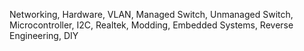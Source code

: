 Networking, Hardware, VLAN, Managed Switch, Unmanaged Switch, Microcontroller, I2C, Realtek, Modding, Embedded Systems, Reverse Engineering, DIY
